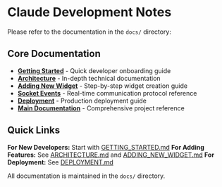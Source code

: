# Claude Development Notes

Please refer to the documentation in the `docs/` directory:

## Core Documentation

- **[Getting Started](docs/GETTING_STARTED.md)** - Quick developer onboarding guide
- **[Architecture](docs/ARCHITECTURE.md)** - In-depth technical documentation
- **[Adding New Widget](docs/ADDING_NEW_WIDGET.md)** - Step-by-step widget creation guide
- **[Socket Events](docs/SOCKET_EVENTS.md)** - Real-time communication protocol reference
- **[Deployment](docs/DEPLOYMENT.md)** - Production deployment guide
- **[Main Documentation](docs/CLAUDE.md)** - Comprehensive project reference

## Quick Links

**For New Developers:** Start with [GETTING_STARTED.md](docs/GETTING_STARTED.md)
**For Adding Features:** See [ARCHITECTURE.md](docs/ARCHITECTURE.md) and [ADDING_NEW_WIDGET.md](docs/ADDING_NEW_WIDGET.md)
**For Deployment:** See [DEPLOYMENT.md](docs/DEPLOYMENT.md)

All documentation is maintained in the `docs/` directory.